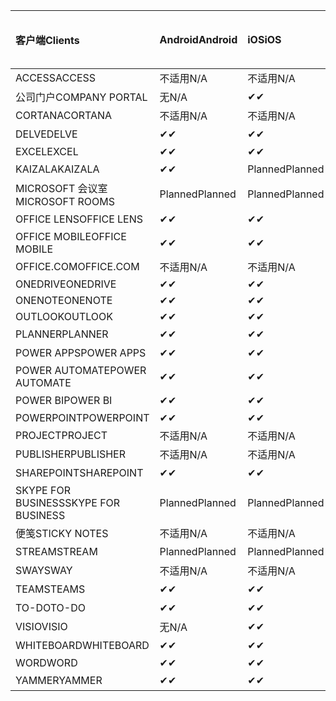 <!-- This file is generated automatically. Changes made to this file will be overwritten.-->
|<span data-ttu-id="28ea5-101">客户端</span><span class="sxs-lookup"><span data-stu-id="28ea5-101">Clients</span></span>|<span data-ttu-id="28ea5-102">Android</span><span class="sxs-lookup"><span data-stu-id="28ea5-102">Android</span></span>|<span data-ttu-id="28ea5-103">iOS</span><span class="sxs-lookup"><span data-stu-id="28ea5-103">iOS</span></span>|<span data-ttu-id="28ea5-104">Mac</span><span class="sxs-lookup"><span data-stu-id="28ea5-104">Mac</span></span>|<span data-ttu-id="28ea5-105">Windows 10</span><span class="sxs-lookup"><span data-stu-id="28ea5-105">Windows 10</span></span><br><span data-ttu-id="28ea5-106">桌面</span><span class="sxs-lookup"><span data-stu-id="28ea5-106">Desktop</span></span>|<span data-ttu-id="28ea5-107">Windows 10</span><span class="sxs-lookup"><span data-stu-id="28ea5-107">Windows 10</span></span><br><span data-ttu-id="28ea5-108">新式应用</span><span class="sxs-lookup"><span data-stu-id="28ea5-108">Modern Apps</span></span>|
|:-|:-|:-|:-|:-|:-|
|<span data-ttu-id="28ea5-109">ACCESS</span><span class="sxs-lookup"><span data-stu-id="28ea5-109">ACCESS</span></span>|<span data-ttu-id="28ea5-110">不适用</span><span class="sxs-lookup"><span data-stu-id="28ea5-110">N/A</span></span>|<span data-ttu-id="28ea5-111">不适用</span><span class="sxs-lookup"><span data-stu-id="28ea5-111">N/A</span></span>|<span data-ttu-id="28ea5-112">不适用</span><span class="sxs-lookup"><span data-stu-id="28ea5-112">N/A</span></span>|<span data-ttu-id="28ea5-113">✔</span><span class="sxs-lookup"><span data-stu-id="28ea5-113">✔</span></span>|<span data-ttu-id="28ea5-114">无</span><span class="sxs-lookup"><span data-stu-id="28ea5-114">N/A</span></span>|
|<span data-ttu-id="28ea5-115">公司门户</span><span class="sxs-lookup"><span data-stu-id="28ea5-115">COMPANY PORTAL</span></span>|<span data-ttu-id="28ea5-116">无</span><span class="sxs-lookup"><span data-stu-id="28ea5-116">N/A</span></span>|<span data-ttu-id="28ea5-117">✔</span><span class="sxs-lookup"><span data-stu-id="28ea5-117">✔</span></span>|<span data-ttu-id="28ea5-118">Planned</span><span class="sxs-lookup"><span data-stu-id="28ea5-118">Planned</span></span>|<span data-ttu-id="28ea5-119">无</span><span class="sxs-lookup"><span data-stu-id="28ea5-119">N/A</span></span>|<span data-ttu-id="28ea5-120">✔</span><span class="sxs-lookup"><span data-stu-id="28ea5-120">✔</span></span>|
|<span data-ttu-id="28ea5-121">CORTANA</span><span class="sxs-lookup"><span data-stu-id="28ea5-121">CORTANA</span></span>|<span data-ttu-id="28ea5-122">不适用</span><span class="sxs-lookup"><span data-stu-id="28ea5-122">N/A</span></span>|<span data-ttu-id="28ea5-123">不适用</span><span class="sxs-lookup"><span data-stu-id="28ea5-123">N/A</span></span>|<span data-ttu-id="28ea5-124">不适用</span><span class="sxs-lookup"><span data-stu-id="28ea5-124">N/A</span></span>|<span data-ttu-id="28ea5-125">不适用</span><span class="sxs-lookup"><span data-stu-id="28ea5-125">N/A</span></span>|<span data-ttu-id="28ea5-126">✔</span><span class="sxs-lookup"><span data-stu-id="28ea5-126">✔</span></span>|
|<span data-ttu-id="28ea5-127">DELVE</span><span class="sxs-lookup"><span data-stu-id="28ea5-127">DELVE</span></span>|<span data-ttu-id="28ea5-128">✔</span><span class="sxs-lookup"><span data-stu-id="28ea5-128">✔</span></span>|<span data-ttu-id="28ea5-129">✔</span><span class="sxs-lookup"><span data-stu-id="28ea5-129">✔</span></span>|<span data-ttu-id="28ea5-130">不适用</span><span class="sxs-lookup"><span data-stu-id="28ea5-130">N/A</span></span>|<span data-ttu-id="28ea5-131">不适用</span><span class="sxs-lookup"><span data-stu-id="28ea5-131">N/A</span></span>|<span data-ttu-id="28ea5-132">不适用</span><span class="sxs-lookup"><span data-stu-id="28ea5-132">N/A</span></span>|
|<span data-ttu-id="28ea5-133">EXCEL</span><span class="sxs-lookup"><span data-stu-id="28ea5-133">EXCEL</span></span>|<span data-ttu-id="28ea5-134">✔</span><span class="sxs-lookup"><span data-stu-id="28ea5-134">✔</span></span>|<span data-ttu-id="28ea5-135">✔</span><span class="sxs-lookup"><span data-stu-id="28ea5-135">✔</span></span>|<span data-ttu-id="28ea5-136">✔</span><span class="sxs-lookup"><span data-stu-id="28ea5-136">✔</span></span>|<span data-ttu-id="28ea5-137">✔</span><span class="sxs-lookup"><span data-stu-id="28ea5-137">✔</span></span>|<span data-ttu-id="28ea5-138">✔</span><span class="sxs-lookup"><span data-stu-id="28ea5-138">✔</span></span>|
|<span data-ttu-id="28ea5-139">KAIZALA</span><span class="sxs-lookup"><span data-stu-id="28ea5-139">KAIZALA</span></span>|<span data-ttu-id="28ea5-140">✔</span><span class="sxs-lookup"><span data-stu-id="28ea5-140">✔</span></span>|<span data-ttu-id="28ea5-141">Planned</span><span class="sxs-lookup"><span data-stu-id="28ea5-141">Planned</span></span>|<span data-ttu-id="28ea5-142">不适用</span><span class="sxs-lookup"><span data-stu-id="28ea5-142">N/A</span></span>|<span data-ttu-id="28ea5-143">不适用</span><span class="sxs-lookup"><span data-stu-id="28ea5-143">N/A</span></span>|<span data-ttu-id="28ea5-144">不适用</span><span class="sxs-lookup"><span data-stu-id="28ea5-144">N/A</span></span>|
|<span data-ttu-id="28ea5-145">MICROSOFT 会议室</span><span class="sxs-lookup"><span data-stu-id="28ea5-145">MICROSOFT ROOMS</span></span>|<span data-ttu-id="28ea5-146">Planned</span><span class="sxs-lookup"><span data-stu-id="28ea5-146">Planned</span></span>|<span data-ttu-id="28ea5-147">Planned</span><span class="sxs-lookup"><span data-stu-id="28ea5-147">Planned</span></span>|<span data-ttu-id="28ea5-148">不适用</span><span class="sxs-lookup"><span data-stu-id="28ea5-148">N/A</span></span>|<span data-ttu-id="28ea5-149">不适用</span><span class="sxs-lookup"><span data-stu-id="28ea5-149">N/A</span></span>|<span data-ttu-id="28ea5-150">不适用</span><span class="sxs-lookup"><span data-stu-id="28ea5-150">N/A</span></span>|
|<span data-ttu-id="28ea5-151">OFFICE LENS</span><span class="sxs-lookup"><span data-stu-id="28ea5-151">OFFICE LENS</span></span>|<span data-ttu-id="28ea5-152">✔</span><span class="sxs-lookup"><span data-stu-id="28ea5-152">✔</span></span>|<span data-ttu-id="28ea5-153">✔</span><span class="sxs-lookup"><span data-stu-id="28ea5-153">✔</span></span>|<span data-ttu-id="28ea5-154">不适用</span><span class="sxs-lookup"><span data-stu-id="28ea5-154">N/A</span></span>|<span data-ttu-id="28ea5-155">不适用</span><span class="sxs-lookup"><span data-stu-id="28ea5-155">N/A</span></span>|<span data-ttu-id="28ea5-156">不适用</span><span class="sxs-lookup"><span data-stu-id="28ea5-156">N/A</span></span>|
|<span data-ttu-id="28ea5-157">OFFICE MOBILE</span><span class="sxs-lookup"><span data-stu-id="28ea5-157">OFFICE MOBILE</span></span>|<span data-ttu-id="28ea5-158">✔</span><span class="sxs-lookup"><span data-stu-id="28ea5-158">✔</span></span>|<span data-ttu-id="28ea5-159">✔</span><span class="sxs-lookup"><span data-stu-id="28ea5-159">✔</span></span>|<span data-ttu-id="28ea5-160">不适用</span><span class="sxs-lookup"><span data-stu-id="28ea5-160">N/A</span></span>|<span data-ttu-id="28ea5-161">不适用</span><span class="sxs-lookup"><span data-stu-id="28ea5-161">N/A</span></span>|<span data-ttu-id="28ea5-162">不适用</span><span class="sxs-lookup"><span data-stu-id="28ea5-162">N/A</span></span>|
|<span data-ttu-id="28ea5-163">OFFICE.COM</span><span class="sxs-lookup"><span data-stu-id="28ea5-163">OFFICE.COM</span></span>|<span data-ttu-id="28ea5-164">不适用</span><span class="sxs-lookup"><span data-stu-id="28ea5-164">N/A</span></span>|<span data-ttu-id="28ea5-165">不适用</span><span class="sxs-lookup"><span data-stu-id="28ea5-165">N/A</span></span>|<span data-ttu-id="28ea5-166">不适用</span><span class="sxs-lookup"><span data-stu-id="28ea5-166">N/A</span></span>|<span data-ttu-id="28ea5-167">不适用</span><span class="sxs-lookup"><span data-stu-id="28ea5-167">N/A</span></span>|<span data-ttu-id="28ea5-168">✔</span><span class="sxs-lookup"><span data-stu-id="28ea5-168">✔</span></span>|
|<span data-ttu-id="28ea5-169">ONEDRIVE</span><span class="sxs-lookup"><span data-stu-id="28ea5-169">ONEDRIVE</span></span>|<span data-ttu-id="28ea5-170">✔</span><span class="sxs-lookup"><span data-stu-id="28ea5-170">✔</span></span>|<span data-ttu-id="28ea5-171">✔</span><span class="sxs-lookup"><span data-stu-id="28ea5-171">✔</span></span>|<span data-ttu-id="28ea5-172">Planned</span><span class="sxs-lookup"><span data-stu-id="28ea5-172">Planned</span></span>|<span data-ttu-id="28ea5-173">✔</span><span class="sxs-lookup"><span data-stu-id="28ea5-173">✔</span></span>|<span data-ttu-id="28ea5-174">✔</span><span class="sxs-lookup"><span data-stu-id="28ea5-174">✔</span></span>|
|<span data-ttu-id="28ea5-175">ONENOTE</span><span class="sxs-lookup"><span data-stu-id="28ea5-175">ONENOTE</span></span>|<span data-ttu-id="28ea5-176">✔</span><span class="sxs-lookup"><span data-stu-id="28ea5-176">✔</span></span>|<span data-ttu-id="28ea5-177">✔</span><span class="sxs-lookup"><span data-stu-id="28ea5-177">✔</span></span>|<span data-ttu-id="28ea5-178">✔</span><span class="sxs-lookup"><span data-stu-id="28ea5-178">✔</span></span>|<span data-ttu-id="28ea5-179">Planned</span><span class="sxs-lookup"><span data-stu-id="28ea5-179">Planned</span></span>|<span data-ttu-id="28ea5-180">✔</span><span class="sxs-lookup"><span data-stu-id="28ea5-180">✔</span></span>|
|<span data-ttu-id="28ea5-181">OUTLOOK</span><span class="sxs-lookup"><span data-stu-id="28ea5-181">OUTLOOK</span></span>|<span data-ttu-id="28ea5-182">✔</span><span class="sxs-lookup"><span data-stu-id="28ea5-182">✔</span></span>|<span data-ttu-id="28ea5-183">✔</span><span class="sxs-lookup"><span data-stu-id="28ea5-183">✔</span></span>|<span data-ttu-id="28ea5-184">✔</span><span class="sxs-lookup"><span data-stu-id="28ea5-184">✔</span></span>|<span data-ttu-id="28ea5-185">✔</span><span class="sxs-lookup"><span data-stu-id="28ea5-185">✔</span></span>|<span data-ttu-id="28ea5-186">✔</span><span class="sxs-lookup"><span data-stu-id="28ea5-186">✔</span></span>|
|<span data-ttu-id="28ea5-187">PLANNER</span><span class="sxs-lookup"><span data-stu-id="28ea5-187">PLANNER</span></span>|<span data-ttu-id="28ea5-188">✔</span><span class="sxs-lookup"><span data-stu-id="28ea5-188">✔</span></span>|<span data-ttu-id="28ea5-189">✔</span><span class="sxs-lookup"><span data-stu-id="28ea5-189">✔</span></span>|<span data-ttu-id="28ea5-190">不适用</span><span class="sxs-lookup"><span data-stu-id="28ea5-190">N/A</span></span>|<span data-ttu-id="28ea5-191">不适用</span><span class="sxs-lookup"><span data-stu-id="28ea5-191">N/A</span></span>|<span data-ttu-id="28ea5-192">不适用</span><span class="sxs-lookup"><span data-stu-id="28ea5-192">N/A</span></span>|
|<span data-ttu-id="28ea5-193">POWER APPS</span><span class="sxs-lookup"><span data-stu-id="28ea5-193">POWER APPS</span></span>|<span data-ttu-id="28ea5-194">✔</span><span class="sxs-lookup"><span data-stu-id="28ea5-194">✔</span></span>|<span data-ttu-id="28ea5-195">✔</span><span class="sxs-lookup"><span data-stu-id="28ea5-195">✔</span></span>|<span data-ttu-id="28ea5-196">不适用</span><span class="sxs-lookup"><span data-stu-id="28ea5-196">N/A</span></span>|<span data-ttu-id="28ea5-197">不适用</span><span class="sxs-lookup"><span data-stu-id="28ea5-197">N/A</span></span>|<span data-ttu-id="28ea5-198">Planned</span><span class="sxs-lookup"><span data-stu-id="28ea5-198">Planned</span></span>|
|<span data-ttu-id="28ea5-199">POWER AUTOMATE</span><span class="sxs-lookup"><span data-stu-id="28ea5-199">POWER AUTOMATE</span></span>|<span data-ttu-id="28ea5-200">✔</span><span class="sxs-lookup"><span data-stu-id="28ea5-200">✔</span></span>|<span data-ttu-id="28ea5-201">✔</span><span class="sxs-lookup"><span data-stu-id="28ea5-201">✔</span></span>|<span data-ttu-id="28ea5-202">不适用</span><span class="sxs-lookup"><span data-stu-id="28ea5-202">N/A</span></span>|<span data-ttu-id="28ea5-203">不适用</span><span class="sxs-lookup"><span data-stu-id="28ea5-203">N/A</span></span>|<span data-ttu-id="28ea5-204">不适用</span><span class="sxs-lookup"><span data-stu-id="28ea5-204">N/A</span></span>|
|<span data-ttu-id="28ea5-205">POWER BI</span><span class="sxs-lookup"><span data-stu-id="28ea5-205">POWER BI</span></span>|<span data-ttu-id="28ea5-206">✔</span><span class="sxs-lookup"><span data-stu-id="28ea5-206">✔</span></span>|<span data-ttu-id="28ea5-207">✔</span><span class="sxs-lookup"><span data-stu-id="28ea5-207">✔</span></span>|<span data-ttu-id="28ea5-208">无</span><span class="sxs-lookup"><span data-stu-id="28ea5-208">N/A</span></span>|<span data-ttu-id="28ea5-209">Planned</span><span class="sxs-lookup"><span data-stu-id="28ea5-209">Planned</span></span>|<span data-ttu-id="28ea5-210">✔</span><span class="sxs-lookup"><span data-stu-id="28ea5-210">✔</span></span>|
|<span data-ttu-id="28ea5-211">POWERPOINT</span><span class="sxs-lookup"><span data-stu-id="28ea5-211">POWERPOINT</span></span>|<span data-ttu-id="28ea5-212">✔</span><span class="sxs-lookup"><span data-stu-id="28ea5-212">✔</span></span>|<span data-ttu-id="28ea5-213">✔</span><span class="sxs-lookup"><span data-stu-id="28ea5-213">✔</span></span>|<span data-ttu-id="28ea5-214">✔</span><span class="sxs-lookup"><span data-stu-id="28ea5-214">✔</span></span>|<span data-ttu-id="28ea5-215">✔</span><span class="sxs-lookup"><span data-stu-id="28ea5-215">✔</span></span>|<span data-ttu-id="28ea5-216">✔</span><span class="sxs-lookup"><span data-stu-id="28ea5-216">✔</span></span>|
|<span data-ttu-id="28ea5-217">PROJECT</span><span class="sxs-lookup"><span data-stu-id="28ea5-217">PROJECT</span></span>|<span data-ttu-id="28ea5-218">不适用</span><span class="sxs-lookup"><span data-stu-id="28ea5-218">N/A</span></span>|<span data-ttu-id="28ea5-219">不适用</span><span class="sxs-lookup"><span data-stu-id="28ea5-219">N/A</span></span>|<span data-ttu-id="28ea5-220">不适用</span><span class="sxs-lookup"><span data-stu-id="28ea5-220">N/A</span></span>|<span data-ttu-id="28ea5-221">✔</span><span class="sxs-lookup"><span data-stu-id="28ea5-221">✔</span></span>|<span data-ttu-id="28ea5-222">无</span><span class="sxs-lookup"><span data-stu-id="28ea5-222">N/A</span></span>|
|<span data-ttu-id="28ea5-223">PUBLISHER</span><span class="sxs-lookup"><span data-stu-id="28ea5-223">PUBLISHER</span></span>|<span data-ttu-id="28ea5-224">不适用</span><span class="sxs-lookup"><span data-stu-id="28ea5-224">N/A</span></span>|<span data-ttu-id="28ea5-225">不适用</span><span class="sxs-lookup"><span data-stu-id="28ea5-225">N/A</span></span>|<span data-ttu-id="28ea5-226">不适用</span><span class="sxs-lookup"><span data-stu-id="28ea5-226">N/A</span></span>|<span data-ttu-id="28ea5-227">✔</span><span class="sxs-lookup"><span data-stu-id="28ea5-227">✔</span></span>|<span data-ttu-id="28ea5-228">无</span><span class="sxs-lookup"><span data-stu-id="28ea5-228">N/A</span></span>|
|<span data-ttu-id="28ea5-229">SHAREPOINT</span><span class="sxs-lookup"><span data-stu-id="28ea5-229">SHAREPOINT</span></span>|<span data-ttu-id="28ea5-230">✔</span><span class="sxs-lookup"><span data-stu-id="28ea5-230">✔</span></span>|<span data-ttu-id="28ea5-231">✔</span><span class="sxs-lookup"><span data-stu-id="28ea5-231">✔</span></span>|<span data-ttu-id="28ea5-232">不适用</span><span class="sxs-lookup"><span data-stu-id="28ea5-232">N/A</span></span>|<span data-ttu-id="28ea5-233">不适用</span><span class="sxs-lookup"><span data-stu-id="28ea5-233">N/A</span></span>|<span data-ttu-id="28ea5-234">不适用</span><span class="sxs-lookup"><span data-stu-id="28ea5-234">N/A</span></span>|
|<span data-ttu-id="28ea5-235">SKYPE FOR BUSINESS</span><span class="sxs-lookup"><span data-stu-id="28ea5-235">SKYPE FOR BUSINESS</span></span>|<span data-ttu-id="28ea5-236">Planned</span><span class="sxs-lookup"><span data-stu-id="28ea5-236">Planned</span></span>|<span data-ttu-id="28ea5-237">Planned</span><span class="sxs-lookup"><span data-stu-id="28ea5-237">Planned</span></span>|<span data-ttu-id="28ea5-238">不适用</span><span class="sxs-lookup"><span data-stu-id="28ea5-238">N/A</span></span>|<span data-ttu-id="28ea5-239">不适用</span><span class="sxs-lookup"><span data-stu-id="28ea5-239">N/A</span></span>|<span data-ttu-id="28ea5-240">不适用</span><span class="sxs-lookup"><span data-stu-id="28ea5-240">N/A</span></span>|
|<span data-ttu-id="28ea5-241">便笺</span><span class="sxs-lookup"><span data-stu-id="28ea5-241">STICKY NOTES</span></span>|<span data-ttu-id="28ea5-242">不适用</span><span class="sxs-lookup"><span data-stu-id="28ea5-242">N/A</span></span>|<span data-ttu-id="28ea5-243">不适用</span><span class="sxs-lookup"><span data-stu-id="28ea5-243">N/A</span></span>|<span data-ttu-id="28ea5-244">不适用</span><span class="sxs-lookup"><span data-stu-id="28ea5-244">N/A</span></span>|<span data-ttu-id="28ea5-245">不适用</span><span class="sxs-lookup"><span data-stu-id="28ea5-245">N/A</span></span>|<span data-ttu-id="28ea5-246">✔</span><span class="sxs-lookup"><span data-stu-id="28ea5-246">✔</span></span>|
|<span data-ttu-id="28ea5-247">STREAM</span><span class="sxs-lookup"><span data-stu-id="28ea5-247">STREAM</span></span>|<span data-ttu-id="28ea5-248">Planned</span><span class="sxs-lookup"><span data-stu-id="28ea5-248">Planned</span></span>|<span data-ttu-id="28ea5-249">Planned</span><span class="sxs-lookup"><span data-stu-id="28ea5-249">Planned</span></span>|<span data-ttu-id="28ea5-250">不适用</span><span class="sxs-lookup"><span data-stu-id="28ea5-250">N/A</span></span>|<span data-ttu-id="28ea5-251">不适用</span><span class="sxs-lookup"><span data-stu-id="28ea5-251">N/A</span></span>|<span data-ttu-id="28ea5-252">不适用</span><span class="sxs-lookup"><span data-stu-id="28ea5-252">N/A</span></span>|
|<span data-ttu-id="28ea5-253">SWAY</span><span class="sxs-lookup"><span data-stu-id="28ea5-253">SWAY</span></span>|<span data-ttu-id="28ea5-254">不适用</span><span class="sxs-lookup"><span data-stu-id="28ea5-254">N/A</span></span>|<span data-ttu-id="28ea5-255">不适用</span><span class="sxs-lookup"><span data-stu-id="28ea5-255">N/A</span></span>|<span data-ttu-id="28ea5-256">不适用</span><span class="sxs-lookup"><span data-stu-id="28ea5-256">N/A</span></span>|<span data-ttu-id="28ea5-257">不适用</span><span class="sxs-lookup"><span data-stu-id="28ea5-257">N/A</span></span>|<span data-ttu-id="28ea5-258">✔</span><span class="sxs-lookup"><span data-stu-id="28ea5-258">✔</span></span>|
|<span data-ttu-id="28ea5-259">TEAMS</span><span class="sxs-lookup"><span data-stu-id="28ea5-259">TEAMS</span></span>|<span data-ttu-id="28ea5-260">✔</span><span class="sxs-lookup"><span data-stu-id="28ea5-260">✔</span></span>|<span data-ttu-id="28ea5-261">✔</span><span class="sxs-lookup"><span data-stu-id="28ea5-261">✔</span></span>|<span data-ttu-id="28ea5-262">✔</span><span class="sxs-lookup"><span data-stu-id="28ea5-262">✔</span></span>|<span data-ttu-id="28ea5-263">✔</span><span class="sxs-lookup"><span data-stu-id="28ea5-263">✔</span></span>|<span data-ttu-id="28ea5-264">无</span><span class="sxs-lookup"><span data-stu-id="28ea5-264">N/A</span></span>|
|<span data-ttu-id="28ea5-265">TO-DO</span><span class="sxs-lookup"><span data-stu-id="28ea5-265">TO-DO</span></span>|<span data-ttu-id="28ea5-266">✔</span><span class="sxs-lookup"><span data-stu-id="28ea5-266">✔</span></span>|<span data-ttu-id="28ea5-267">✔</span><span class="sxs-lookup"><span data-stu-id="28ea5-267">✔</span></span>|<span data-ttu-id="28ea5-268">不适用</span><span class="sxs-lookup"><span data-stu-id="28ea5-268">N/A</span></span>|<span data-ttu-id="28ea5-269">不适用</span><span class="sxs-lookup"><span data-stu-id="28ea5-269">N/A</span></span>|<span data-ttu-id="28ea5-270">✔</span><span class="sxs-lookup"><span data-stu-id="28ea5-270">✔</span></span>|
|<span data-ttu-id="28ea5-271">VISIO</span><span class="sxs-lookup"><span data-stu-id="28ea5-271">VISIO</span></span>|<span data-ttu-id="28ea5-272">无</span><span class="sxs-lookup"><span data-stu-id="28ea5-272">N/A</span></span>|<span data-ttu-id="28ea5-273">✔</span><span class="sxs-lookup"><span data-stu-id="28ea5-273">✔</span></span>|<span data-ttu-id="28ea5-274">无</span><span class="sxs-lookup"><span data-stu-id="28ea5-274">N/A</span></span>|<span data-ttu-id="28ea5-275">✔</span><span class="sxs-lookup"><span data-stu-id="28ea5-275">✔</span></span>|<span data-ttu-id="28ea5-276">无</span><span class="sxs-lookup"><span data-stu-id="28ea5-276">N/A</span></span>|
|<span data-ttu-id="28ea5-277">WHITEBOARD</span><span class="sxs-lookup"><span data-stu-id="28ea5-277">WHITEBOARD</span></span>|<span data-ttu-id="28ea5-278">✔</span><span class="sxs-lookup"><span data-stu-id="28ea5-278">✔</span></span>|<span data-ttu-id="28ea5-279">✔</span><span class="sxs-lookup"><span data-stu-id="28ea5-279">✔</span></span>|<span data-ttu-id="28ea5-280">不适用</span><span class="sxs-lookup"><span data-stu-id="28ea5-280">N/A</span></span>|<span data-ttu-id="28ea5-281">不适用</span><span class="sxs-lookup"><span data-stu-id="28ea5-281">N/A</span></span>|<span data-ttu-id="28ea5-282">✔</span><span class="sxs-lookup"><span data-stu-id="28ea5-282">✔</span></span>|
|<span data-ttu-id="28ea5-283">WORD</span><span class="sxs-lookup"><span data-stu-id="28ea5-283">WORD</span></span>|<span data-ttu-id="28ea5-284">✔</span><span class="sxs-lookup"><span data-stu-id="28ea5-284">✔</span></span>|<span data-ttu-id="28ea5-285">✔</span><span class="sxs-lookup"><span data-stu-id="28ea5-285">✔</span></span>|<span data-ttu-id="28ea5-286">✔</span><span class="sxs-lookup"><span data-stu-id="28ea5-286">✔</span></span>|<span data-ttu-id="28ea5-287">✔</span><span class="sxs-lookup"><span data-stu-id="28ea5-287">✔</span></span>|<span data-ttu-id="28ea5-288">✔</span><span class="sxs-lookup"><span data-stu-id="28ea5-288">✔</span></span>|
|<span data-ttu-id="28ea5-289">YAMMER</span><span class="sxs-lookup"><span data-stu-id="28ea5-289">YAMMER</span></span>|<span data-ttu-id="28ea5-290">✔</span><span class="sxs-lookup"><span data-stu-id="28ea5-290">✔</span></span>|<span data-ttu-id="28ea5-291">✔</span><span class="sxs-lookup"><span data-stu-id="28ea5-291">✔</span></span>|<span data-ttu-id="28ea5-292">无</span><span class="sxs-lookup"><span data-stu-id="28ea5-292">N/A</span></span>|<span data-ttu-id="28ea5-293">Planned</span><span class="sxs-lookup"><span data-stu-id="28ea5-293">Planned</span></span>|<span data-ttu-id="28ea5-294">不适用</span><span class="sxs-lookup"><span data-stu-id="28ea5-294">N/A</span></span>|
